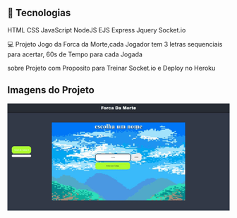 ## 🚀 Tecnologias

HTML
CSS
JavaScript
NodeJS
EJS
Express
Jquery
Socket.io

💻 Projeto
Jogo da Forca da Morte,cada Jogador tem 3 letras sequenciais para acertar, 60s de Tempo para cada Jogada

sobre
Projeto com Proposito para Treinar Socket.io e Deploy no Heroku

## Imagens do Projeto
<img src=".github/demonstração1.gif" alt="My cool logo"/>